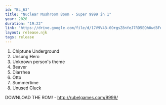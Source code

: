 ```yaml
---
id: "BL_63"
title: "Nuclear Mushroom Boom - Super 9999 in 1"
year: 2020
duration: "19:22"
link: "https://drive.google.com/file/d/17V9V43-0OrgsZ8nYeJ7RD5EQh0wd3Fdl/view?usp=sharing"
layout: release.njk
tags: release
---
```


01. Chiptune Underground
02. Unsung Hero
03. Unknown person's theme
04. Beaver
05. Diarrhea
06. Otto
07. Summertime
08. Unused Cluck

DOWNLOAD THE ROM! - http://rubelgames.com/9999/
